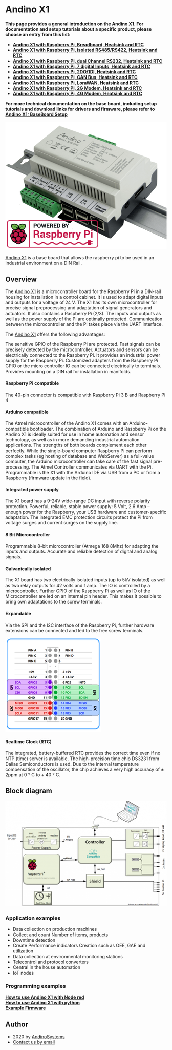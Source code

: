Andino X1
==========

**This page provides a general introduction on the Andino X1. For documentation and setup tutorials about a specific product, please choose an entry from this list:**

- **[Andino X1 with Raspberry Pi, Breadboard, Heatsink and RTC](./Products/Andino-X1_Breadboard)**
- **[Andino X1 with Raspberry Pi, isolated RS485/RS422, Heatsink and RTC](./Products/Andino-X1_RS485-RS422)**
- **[Andino X1 with Raspberry Pi, dual Channel RS232, Heatsink and RTC](./Products/Andino-X1_Dual-RS232)**
- **[Andino X1 with Raspberry Pi, 7 digital Inputs, Heatsink and RTC](./Products/Andino-X1_7-Inputs)**
- **[Andino X1 with Raspberry Pi, 2DO/1DI, Heatsink and RTC](./Products/Andino-X1_2DO-1DI)**
- **[Andino X1 with Raspberry Pi, CAN Bus, Heatsink and RTC](./Products/Andino-X1_CAN-Bus)**
- **[Andino X1 with Raspberry Pi, LoraWAN, Heatsink and RTC](./Products/Andino-X1_LoraWAN)**
- **[Andino X1 with Raspberry Pi, 2G Modem, Heatsink and RTC](./Products/Andino-X1_2G-Modem)**
- **[Andino X1 with Raspberry Pi, 4G Modem, Heatsink and RTC](./Products/Andino-X1_4G-Modem)**

**For more technical documentation on the base board, including setup tutorials and download links for drivers and firmware, please refer to [Andino X1: BaseBoard Setup](./BaseBoard)**

![Andino X1 - Raspberry Pi on DIN Rail](Andino-X1-Raspberry-Pi-in-der-industrie.png)  

[Andino X1][1] is a base board that allows the raspberry pi to be used in an industrial environment on a DIN Rail.

## Overview

The [Andino X1][1] is a microcontroller board for the Raspberry Pi in a DIN-rail housing for installation in a control cabinet. It is used to adapt digital inputs and outputs for a voltage of 24 V. The X1 has its own microcontroller for precise signal preprocessing and adaptation of signal generators and actuators. It also contains a Raspberry Pi (2/3). The inputs and outputs as well as the power supply of the Pi are optimally protected. Communication between the microcontroller and the Pi takes place via the UART interface.

The [Andino X1][1] offers the following advantages:

The sensitive GPIO of the Raspberry Pi are protected. Fast signals can be precisely detected by the microcontroller. Actuators and sensors can be electrically connected to the Raspberry Pi. It provides an industrial power supply for the Raspberry Pi. Customized adapters from the Raspberry Pi GPIO or the micro controller IO can be connected electrically to terminals. Provides mounting on a DIN rail for installation in manifolds.

#### Raspberry Pi compatible 
The 40-pin connector is compatible with Raspberry Pi 3 B and Raspberry Pi 4

#### Arduino compatible 
The Atmel microcontroller of the Andino X1 comes with an Arduino-compatible bootloader. The combination of Arduino and Raspberry Pi on the Andino X1 is ideally suited for use in home automation and sensor technology, as well as in more demanding industrial automation applications. The strengths of both boards complement each other perfectly. While the single-board computer Raspberry Pi can perform complex tasks (eg hosting of database and WebServer) as a full-value computer, the Arduino microcontroller can take care of the fast signal pre-processing. The Atmel Controller communicates via UART with the Pi. Programmable is the X1 with the Arduino IDE via USB from a PC or from a Raspberry (firmware update in the field).

#### Integrated power supply 
The X1 board has a 9-24V wide-range DC input with reverse polarity protection. Powerful, reliable, stable power supply: 5 Volt, 2.6 Amp – enough power for the Raspberry, your USB hardware and customer-specific adaptation. The integrated EMC protection circuits protect the Pi from voltage surges and current surges on the supply line.

#### 8 Bit Microcontroller 
Programmable 8-bit microcontroller (Atmega 168 8Mhz) for adapting the inputs and outputs. Accurate and reliable detection of digital and analog signals.

#### Galvanically isolated 
The X1 board has two electrically isolated inputs (up to 5kV isolated) as well as two relay outputs for 42 volts and 1 amp. The IO is controlled by a microcontroller. Further GPIO of the Raspberry Pi as well as IO of the Microcontroller are led on an internal pin header. This makes it possible to bring own adaptations to the screw terminals.

#### Expandable
Via the SPI and the I2C interface of the Raspberry Pi, further hardware extensions can be connected and led to the free screw terminals. 

<img src="./img/Extension-Pinout.png" width="300" height="293">

#### Realtime Clock (RTC)
The integrated, battery-buffered RTC provides the correct time even if no NTP (time) server is available. The high-precision time chip DS3231 from Dallas Semiconductors is used. Due to the internal temperature compensation of the oscillator, the chip achieves a very high accuracy of ± 2ppm at 0 ° C to + 40 ° C.

## Block diagram
![Andino X1 - Raspberry Pi on DIN Rail - Block diagram](./img/Andino-X1-Block-schema-1024x671.png)

### Application examples
* Data collection on production machines
* Collect and count Number of items, products
* Downtime detection
* Create Performance indicators Creation such as OEE, GAE and utilization
* Data collection at environmental monitoring stations
* Telecontrol and protocol converters
* Central in the house automation
* IoT nodes

### Programming examples

**[How to use Andino X1 with Node red](./src/node-red-contrib-andinox1)**   
**[How to use Andino X1 with python](./src/python)**   
**[Example Firmware](./src/firmware)**   


Author
-----

* 2020 by [AndinoSystems][2]
* [Contact us by email](mailto:info@andino.systems)

[1]:https://andino.systems/andino-x1/
[2]:https://github.com/andino-systems/Andino-X1

